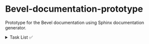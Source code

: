 # Bevel-documentation-prototype
Prototype for the Bevel documentation using Sphinx documentation generator.

<details>
  <summary> Task List ✅</summary>
  
  - [ ] Understand the project Bevel concept | ⚡
  - [ ] Generate existing readthedocs architecture 
  - [ ] Create the new design
  - [ ] Try Bevel Tutorials
  
</details>

